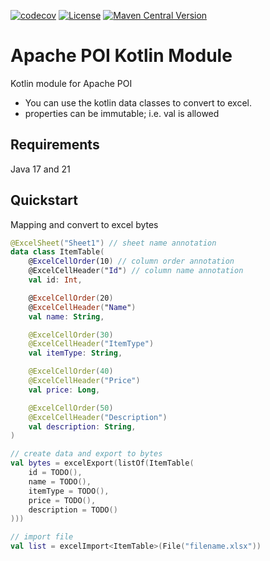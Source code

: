 [![codecov](https://codecov.io/gh/rxcats/poi-kotlin-module/branch/main/graph/badge.svg)](https://codecov.io/gh/rxcats/poi-kotlin-module)
[![License](https://img.shields.io/badge/License-Apache_2.0-blue.svg)](https://opensource.org/licenses/Apache-2.0)
[![Maven Central Version](https://img.shields.io/maven-central/v/io.github.rxcats/poi-kotlin-module)](https://central.sonatype.com/artifact/io.github.rxcats/poi-kotlin-module)

# Apache POI Kotlin Module

Kotlin module for Apache POI

- You can use the kotlin data classes to convert to excel.
- properties can be immutable; i.e. val is allowed

## Requirements

Java 17 and 21

## Quickstart

Mapping and convert to excel bytes

```kotlin
@ExcelSheet("Sheet1") // sheet name annotation
data class ItemTable(
    @ExcelCellOrder(10) // column order annotation
    @ExcelCellHeader("Id") // column name annotation
    val id: Int,

    @ExcelCellOrder(20)
    @ExcelCellHeader("Name")
    val name: String,

    @ExcelCellOrder(30)
    @ExcelCellHeader("ItemType")
    val itemType: String,

    @ExcelCellOrder(40)
    @ExcelCellHeader("Price")
    val price: Long,

    @ExcelCellOrder(50)
    @ExcelCellHeader("Description")
    val description: String,
)

// create data and export to bytes
val bytes = excelExport(listOf(ItemTable(
    id = TODO(),
    name = TODO(),
    itemType = TODO(),
    price = TODO(),
    description = TODO()
)))

// import file
val list = excelImport<ItemTable>(File("filename.xlsx"))

```
